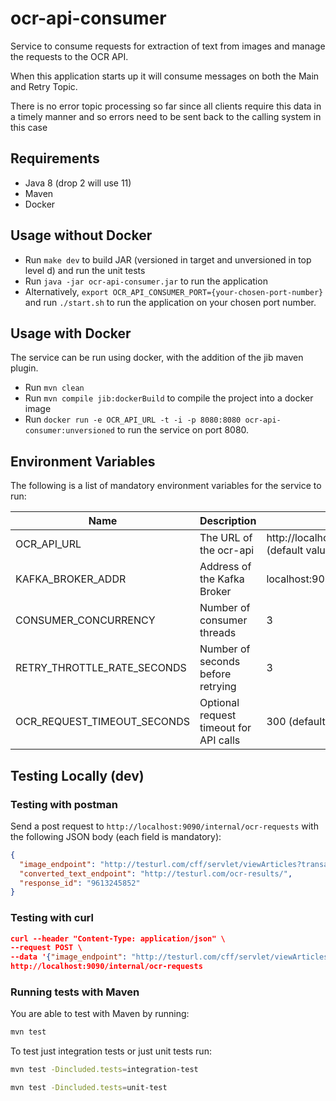 # ocr-api-consumer

Service to consume requests for extraction of text from images and manage the requests to the OCR API.

When this application starts up it will consume messages on both the Main and Retry Topic.

There is no error topic processing so far since all clients require this data in a timely manner and so errors need to be sent back to the calling system in this case

## Requirements

- Java 8 (drop 2 will use 11)
- Maven
- Docker

## Usage without Docker

- Run `make dev` to build JAR (versioned in target and unversioned in top level d) and run the unit tests
- Run `java -jar ocr-api-consumer.jar` to run the application
- Alternatively, `export OCR_API_CONSUMER_PORT={your-chosen-port-number}` and run `./start.sh` to run the application on your chosen port number.

## Usage with Docker

The service can be run using docker, with the addition of the jib maven plugin.

- Run `mvn clean`
- Run `mvn compile jib:dockerBuild` to compile the project into a docker image
- Run `docker run -e OCR_API_URL -t -i -p 8080:8080 ocr-api-consumer:unversioned` to run the service on port 8080.

## Environment Variables

The following is a list of mandatory environment variables for the service to run:


Name                                        | Description                            | Example Value
------------------------------------------- | ------------------------------------   | -------------------------------------------------------------------------
OCR_API_URL                                 | The URL of the ocr-api                 | http://localhost:8080/api/ocr/image/tiff/extractText  (default value)
KAFKA_BROKER_ADDR                           | Address of the Kafka Broker            | localhost:9092
CONSUMER_CONCURRENCY                        | Number of consumer threads             | 3
RETRY_THROTTLE_RATE_SECONDS                 | Number of seconds before retrying      | 3
OCR_REQUEST_TIMEOUT_SECONDS                 | Optional request timeout for API calls | 300 (default value)

## Testing Locally (dev)

### Testing with postman

Send a post request to `http://localhost:9090/internal/ocr-requests` with the following JSON body (each field is mandatory):

``` json
{
  "image_endpoint": "http://testurl.com/cff/servlet/viewArticles?transaction_id=9613245852",
  "converted_text_endpoint": "http://testurl.com/ocr-results/",
  "response_id": "9613245852"
}
```

### Testing with curl

``` json
curl --header "Content-Type: application/json" \
--request POST \
--data '{"image_endpoint": "http://testurl.com/cff/servlet/viewArticles?transaction_id=9613245852", "converted_text_endpoint": "http://testurl.com/ocr-results/", "response_id": "9613245852"}' \
http://localhost:9090/internal/ocr-requests
```

### Running tests with Maven

You are able to test with Maven by running:

``` bash
mvn test
```

To test just integration tests or just unit tests run:

``` bash
mvn test -Dincluded.tests=integration-test
```

``` bash
mvn test -Dincluded.tests=unit-test
```
